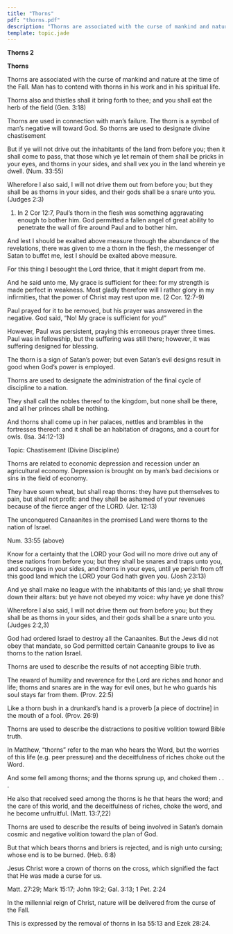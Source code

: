 ```yaml
---
title: "Thorns"
pdf: "thorns.pdf"
description: "Thorns are associated with the curse of mankind and nature at the time of the Fall. Man has to contend with thorns in his work and in his spiritual life."
template: topic.jade
---
```



**Thorns 2**

**Thorns**

Thorns are associated with the curse of mankind and nature at the time
of the Fall. Man has to contend with thorns in his work and in his
spiritual life.

Thorns also and thistles shall it bring forth to thee; and you shall eat
the herb of the field (Gen. 3:18)

Thorns are used in connection with man’s failure. The thorn is a symbol
of man’s negative will toward God. So thorns are used to designate
divine chastisement

But if ye will not drive out the inhabitants of the land from before
you; then it shall come to pass, that those which ye let remain of them
shall be pricks in your eyes, and thorns in your sides, and shall vex
you in the land wherein ye dwell. (Num. 33:55)

Wherefore I also said, I will not drive them out from before you; but
they shall be as thorns in your sides, and their gods shall be a snare
unto you. (Judges 2:3)

1. In 2 Cor 12:7, Paul’s thorn in the flesh was something aggravating
enough to bother him. God permitted a fallen angel of great ability to
penetrate the wall of fire around Paul and to bother him.

And lest I should be exalted above measure through the abundance of the
revelations, there was given to me a thorn in the flesh, the messenger
of Satan to buffet me, lest I should be exalted above measure.

For this thing I besought the Lord thrice, that it might depart from me.

And he said unto me, My grace is sufficient for thee: for my strength is
made perfect in weakness. Most gladly therefore will I rather glory in
my infirmities, that the power of Christ may rest upon me. (2 Cor.
12:7-9)

Paul prayed for it to be removed, but his prayer was answered in the
negative. God said, “No! My grace is sufficient for you!”

However, Paul was persistent, praying this erroneous prayer three times.
Paul was in fellowship, but the suffering was still there; however, it
was suffering designed for blessing.

The thorn is a sign of Satan’s power; but even Satan’s evil designs
result in good when God’s power is employed.

Thorns are used to designate the administration of the final cycle of
discipline to a nation.

They shall call the nobles thereof to the kingdom, but none shall be
there, and all her princes shall be nothing.

And thorns shall come up in her palaces, nettles and brambles in the
fortresses thereof: and it shall be an habitation of dragons, and a
court for owls. (Isa. 34:12-13)

Topic: Chastisement (Divine Discipline)

Thorns are related to economic depression and recession under an
agricultural economy. Depression is brought on by man’s bad decisions or
sins in the field of economy.

They have sown wheat, but shall reap thorns: they have put themselves to
pain, but shall not profit: and they shall be ashamed of your revenues
because of the fierce anger of the LORD. (Jer. 12:13)

The unconquered Canaanites in the promised Land were thorns to the
nation of Israel.

Num. 33:55 (above)

Know for a certainty that the LORD your God will no more drive out any
of these nations from before you; but they shall be snares and traps
unto you, and scourges in your sides, and thorns in your eyes, until ye
perish from off this good land which the LORD your God hath given you.
(Josh 23:13)

And ye shall make no league with the inhabitants of this land; ye shall
throw down their altars: but ye have not obeyed my voice: why have ye
done this?

Wherefore I also said, I will not drive them out from before you; but
they shall be as thorns in your sides, and their gods shall be a snare
unto you. (Judges 2:2,3)

God had ordered Israel to destroy all the Canaanites. But the Jews did
not obey that mandate, so God permitted certain Canaanite groups to live
as thorns to the nation Israel.

Thorns are used to describe the results of not accepting Bible truth.

The reward of humility and reverence for the Lord are riches and honor
and life; thorns and snares are in the way for evil ones, but he who
guards his soul stays far from them. (Prov. 22:5)

Like a thorn bush in a drunkard’s hand is a proverb [a piece of
doctrine] in the mouth of a fool. (Prov. 26:9)

Thorns are used to describe the distractions to positive volition toward
Bible truth.

In Matthew, “thorns” refer to the man who hears the Word, but the
worries of this life (e.g. peer pressure) and the deceitfulness of
riches choke out the Word.

And some fell among thorns; and the thorns sprung up, and choked them .
. .

He also that received seed among the thorns is he that hears the word;
and the care of this world, and the deceitfulness of riches, choke the
word, and he become unfruitful. (Matt. 13:7,22)

Thorns are used to describe the results of being involved in Satan’s
domain cosmic and negative volition toward the plan of God.

But that which bears thorns and briers is rejected, and is nigh unto
cursing; whose end is to be burned. (Heb. 6:8)

Jesus Christ wore a crown of thorns on the cross, which signified the
fact that He was made a curse for us.

Matt. 27:29; Mark 15:17; John 19:2; Gal. 3:13; 1 Pet. 2:24

In the millennial reign of Christ, nature will be delivered from the
curse of the Fall.

This is expressed by the removal of thorns in Isa 55:13 and Ezek 28:24.

